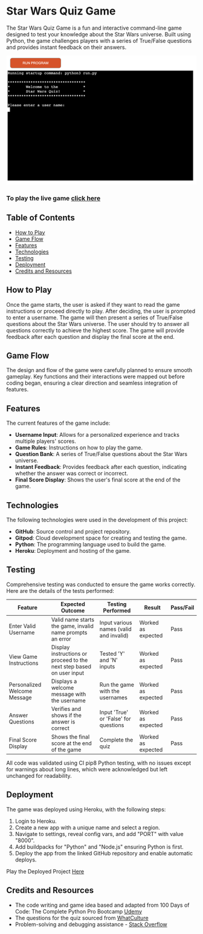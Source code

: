# Star Wars Quiz Game


The Star Wars Quiz Game is a fun and interactive command-line game designed to test your knowledge about the Star Wars universe. Built using Python, the game challenges players with a series of True/False questions and provides instant feedback on their answers.

![Game Screenshot](docs/game.png)

### To play the live game [click here](https://starwars-quiz-01acf5a1c4b0.herokuapp.com/)


## Table of Contents
- [How to Play](#how-to-play)
- [Game Flow](#game-flow)
- [Features](#features)
- [Technologies](#technologies)
- [Testing](#testing)
- [Deployment](#deployment)
- [Credits and Resources](#credits-and-resources)

## How to Play
Once the game starts, the user is asked if they want to read the game instructions or proceed directly to play. After deciding, the user is prompted to enter a username. The game will then present a series of True/False questions about the Star Wars universe. The user should try to answer all questions correctly to achieve the highest score. The game will provide feedback after each question and display the final score at the end.

## Game Flow
The design and flow of the game were carefully planned to ensure smooth gameplay. Key functions and their interactions were mapped out before coding began, ensuring a clear direction and seamless integration of features.

## Features
The current features of the game include:
- **Username Input**: Allows for a personalized experience and tracks multiple players' scores.
- **Game Rules**: Instructions on how to play the game.
- **Question Bank**: A series of True/False questions about the Star Wars universe.
- **Instant Feedback**: Provides feedback after each question, indicating whether the answer was correct or incorrect.
- **Final Score Display**: Shows the user's final score at the end of the game.

## Technologies
The following technologies were used in the development of this project:
- **GitHub**: Source control and project repository.
- **Gitpod**: Cloud development space for creating and testing the game.
- **Python**: The programming language used to build the game.
- **Heroku**: Deployment and hosting of the game.

## Testing
Comprehensive testing was conducted to ensure the game works correctly. Here are the details of the tests performed:

| Feature | Expected Outcome | Testing Performed | Result | Pass/Fail |
|---------|------------------|-------------------|--------|-----------|
| Enter Valid Username | Valid name starts the game, invalid name prompts an error | Input various names (valid and invalid) | Worked as expected | Pass |
| View Game Instructions | Display instructions or proceed to the next step based on user input | Tested 'Y' and 'N' inputs | Worked as expected | Pass |
| Personalized Welcome Message | Displays a welcome message with the username | Run the game with the usernames | Worked as expected | Pass |
| Answer Questions | Verifies and shows if the answer is correct | Input 'True' or 'False' for questions | Worked as expected | Pass |
| Final Score Display | Shows the final score at the end of the game | Complete the quiz | Worked as expected | Pass |

All code was validated using CI pip8 Python testing, with no issues except for warnings about long lines, which were acknowledged but left unchanged for readability.


## Deployment
The game was deployed using Heroku, with the following steps:
1. Login to Heroku.
2. Create a new app with a unique name and select a region.
3. Navigate to settings, reveal config vars, and add "PORT" with value "8000".
4. Add buildpacks for "Python" and "Node.js" ensuring Python is first.
5. Deploy the app from the linked GitHub repository and enable automatic deploys.

Play the Deployed Project [Here](https://starwars-quiz-01acf5a1c4b0.herokuapp.com/)

## Credits and Resources
- The code writing and game idea based and adapted from 100 Days of Code: The Complete Python Pro Bootcamp [Udemy](https://www.udemy.com/)
- The questions for the quiz sourced from [WhatCulture](https://whatculture.com/)
- Problem-solving and debugging assistance - [Stack Overflow](https://stackoverflow.co/)



